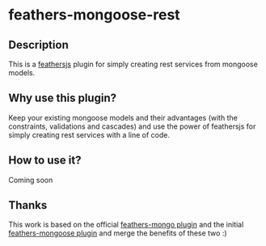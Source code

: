 # feathers-mongoose-rest

## Description

This is a [feathersjs](http://feathersjs.com/) plugin for simply creating rest services from mongoose models.

## Why use this plugin?

Keep your existing mongoose models and their advantages (with the constraints, validations and cascades) and use the power of feathersjs for simply creating rest services with a line of code.

## How to use it?

Coming soon

## Thanks

This work is based on the official [feathers-mongo plugin](https://github.com/feathersjs/feathers-mongodb) and the initial [feathers-mongoose plugin](https://github.com/marshallswain/feathers-mongoose-advanced) and merge the benefits of these two :)